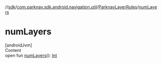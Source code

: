 //[sdk](../../../index.md)/[com.parknav.sdk.android.navigation.util](../index.md)/[ParknavLayerRules](index.md)/[numLayers](num-layers.md)



# numLayers  
[androidJvm]  
Content  
open fun [numLayers](num-layers.md)(): [Int](https://kotlinlang.org/api/latest/jvm/stdlib/kotlin/-int/index.html)  



